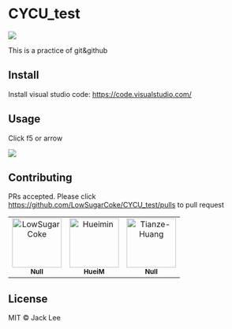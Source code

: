 # CYCU_test

![](https://img.shields.io/badge/CYCU-test-green)

This is a practice of git&github

## Install

Install visual studio code:
https://code.visualstudio.com/

## Usage
Click f5 or arrow

![](https://i.stack.imgur.com/cztE2.png)

## Contributing

PRs accepted.
Please click https://github.com/LowSugarCoke/CYCU_test/pulls to pull request

<!-- readme: contributors -start -->
<table>
<tr>
    <td align="center">
        <a href="https://github.com/LowSugarCoke">
            <img src="https://avatars.githubusercontent.com/u/88228970?v=4" width="100;" alt="LowSugarCoke"/>
            <br />
            <sub><b>Null</b></sub>
        </a>
    </td>
    <td align="center">
        <a href="https://github.com/Hueimin">
            <img src="https://avatars.githubusercontent.com/u/81242860?v=4" width="100;" alt="Hueimin"/>
            <br />
            <sub><b>HueiM</b></sub>
        </a>
    </td>
    <td align="center">
        <a href="https://github.com/Tianze-Huang">
            <img src="https://avatars.githubusercontent.com/u/65603622?v=4" width="100;" alt="Tianze-Huang"/>
            <br />
            <sub><b>Null</b></sub>
        </a>
    </td></tr>
</table>
<!-- readme: contributors -end -->


## License

MIT © Jack Lee

